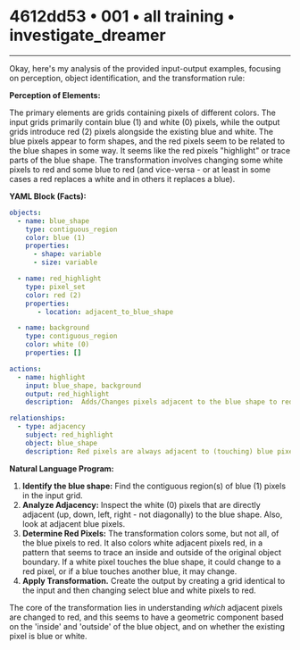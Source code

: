 # 4612dd53 • 001 • all training • investigate_dreamer

---
Okay, here's my analysis of the provided input-output examples, focusing on perception, object identification, and the transformation rule:

**Perception of Elements:**

The primary elements are grids containing pixels of different colors. The input grids primarily contain blue (1) and white (0) pixels, while the output grids introduce red (2) pixels alongside the existing blue and white. The blue pixels appear to form shapes, and the red pixels seem to be related to the blue shapes in some way. It seems like the red pixels "highlight" or trace parts of the blue shape. The transformation involves changing some white pixels to red and some blue to red (and vice-versa - or at least in some cases a red replaces a white and in others it replaces a blue).

**YAML Block (Facts):**



```yaml
objects:
  - name: blue_shape
    type: contiguous_region
    color: blue (1)
    properties:
      - shape: variable
      - size: variable

  - name: red_highlight
    type: pixel_set
    color: red (2)
    properties:
       - location: adjacent_to_blue_shape

  - name: background
    type: contiguous_region
    color: white (0)
    properties: []

actions:
  - name: highlight
    input: blue_shape, background
    output: red_highlight
    description:  Adds/Changes pixels adjacent to the blue shape to red, possibly based on some rule related to shape or position. It's an alteration, not pure addition since sometimes it is adding next to the shape and othertimes replacing a part of the original blue shape

relationships:
  - type: adjacency
    subject: red_highlight
    object: blue_shape
    description: Red pixels are always adjacent to (touching) blue pixels, either replacing them, or adding to them.

```



**Natural Language Program:**

1.  **Identify the blue shape:** Find the contiguous region(s) of blue (1) pixels in the input grid.
2.  **Analyze Adjacency:** Inspect the white (0) pixels that are directly adjacent (up, down, left, right - not diagonally) to the blue shape. Also, look at adjacent blue pixels.
3. **Determine Red Pixels:** The transformation colors some, but not all, of the blue pixels to red. It also colors white adjacent pixels red, in a pattern that seems to trace an inside and outside of the original object boundary. If a white pixel touches the blue shape, it could change to a red pixel, or if a blue touches another blue, it may change.
4. **Apply Transformation.** Create the output by creating a grid identical to the input and then changing select blue and white pixels to red.

The core of the transformation lies in understanding *which* adjacent pixels are changed to red, and this seems to have a geometric component based on the 'inside' and 'outside' of the blue object, and on whether the existing pixel is blue or white.

